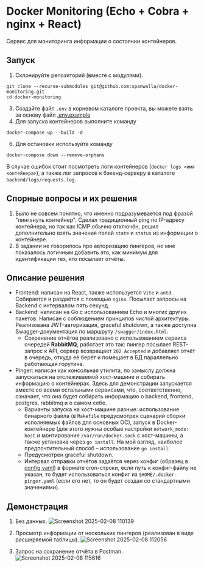 # Docker Monitoring (Echo + Cobra + nginx + React)
Сервис для мониторинга информации о состоянии контейнеров.

## Запуск
1. Склонируйте репозиторий (вместе с модулями).
```
git clone --recurse-submodules git@github.com:spanwalla/docker-monitoring.git
cd docker-monitoring
```
3. Создайте файл `.env` в корневом каталоге проекта, вы можете взять за основу файл [.env.example](.env.example)
4. Для запуска контейнеров выполните команду
```
docker-compose up --build -d
```
6. Для остановки используйте команду
```
docker-compose down --remove-orphans
```

В случае ошибок стоит посмотреть логи контейнеров (`docker logs <имя контейнера>`), а также лог запросов к бэкенд-серверу в каталоге `backend/logs/requests.log`.

## Спорные вопросы и их решения
1. Было не совсем понятно, что именно подразумевается под фразой "пингануть контейнер". Cделал традиционный ping по IP-адресу контейнера, но так как ICMP обычно отключён, решил дополнительно взять значения полей `state` и `status` из информации о контейнере.
2. В задании не говорилось про авторизацию пингеров, но мне показалось логичным добавить это, как минимум для идентификации тех, кто посылает отчёты.

## Описание решения
- Frontend: написан на React, также используется `Vite` и `antd`. Собирается и раздаётся с помощью `nginx`. Посылает запросы на Backend с интервалом пять секунд.
- Backend: написан на Go с использованием Echo и многих других пакетов. Написан с соблюдением принципов чистой архитектуры. Реализована JWT-авторизация, graceful shutdown, а также доступна Swagger-документация по маршруту `/swagger/index.html`.
  - Сохранение отчётов реализовано с использованием сервиса очередей **RabbitMQ**, работает это так: пингер посылает REST-запрос к API, сервер возвращает `202 Accepted` и добавляет отчёт в очередь, откуда её берёт и помещает в БД параллельно работающая горутина.
- Pinger: написан как консольная утилита, по замыслу должна запускаться на отслеживаемой хост-машине и собирать информацию о контейнерах. Здесь для демонстрации запускается вместе со всеми остальными сервисами, что, соответственно, означает, что она будет собирать информацию о backend, frontend, postgres, rabbitmq и о самом себе.
  - Варианты запуска на хост-машине разные: использование бинарного файла (в `Makefile` предусмотрен сценарий сборки исполняемых файлов для основных ОС), запуск в Docker-контейнере (для этого нужны особые настройки `network_mode: host` и монтирование `/var/run/docker.sock` с хост-машины, а также установка через `go install`. На мой взгляд, наиболее предпочтительный способ – использование `go install`.
  - Предусмотрен graceful shutdown.
  - Интервал отправки отчётов задаётся через конфиг (образец в [config.yaml](pinger/config/config.yaml)) в формате cron-строки, если путь к конфиг-файлу не указан, то будет использоваться конфиг из `$HOME/.docker-pinger.yaml` (если его нет, то он будет создан со стандартными значениями).

## Демонстрация
1. Без данных.
![Screenshot 2025-02-08 110139](https://github.com/user-attachments/assets/91b4db32-8d38-421e-8663-6b8abee2a2ca)

2. Просмотр информации от нескольких пингеров (реализован в виде расширяемой таблицы).
![Screenshot 2025-02-08 112056](https://github.com/user-attachments/assets/000e356e-daa5-499c-b167-1775cd3bfab6)

3. Запрос на сохранение отчёта в Postman.
![Screenshot 2025-02-08 115616](https://github.com/user-attachments/assets/ef4a6520-2f86-4a9f-bcbb-b8ff13ca5800)
